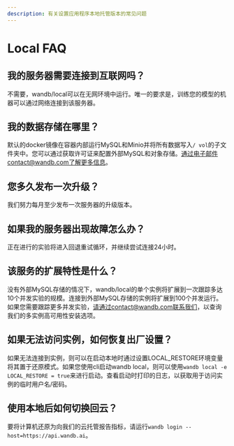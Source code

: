 ```yaml
---
description: 有关设置应用程序本地托管版本的常见问题
---
```


# Local FAQ

## **我的服务器需要连接到互联网吗？**

不需要，wandb/local可以在无网环境中运行。唯一的要求是，训练您的模型的机器可以通过网络连接到该服务器。

## **我的数据存储在哪里？**

默认的docker镜像在容器内部运行MySQL和Minio并将所有数据写入`/ vol`的子文件夹中。您可以通过获取许可证来配置外部MySQL和对象存储。通过电子邮件contact@wandb.com了解更多信息。

## **您多久发布一次升级？**

我们努力每月至少发布一次服务器的升级版本。

## **如果我的服务器出现故障怎么办？**

正在进行的实验将进入回退重试循环，并继续尝试连接24小时。

## **该服务的扩展特性是什么？**

没有外部MySQL存储的情况下，wandb/local的单个实例将扩展到一次跟踪多达10个并发实验的规模。连接到外部MySQL存储的实例将扩展到100个并发运行。如果您需要跟踪更多并发实验，请通过contact@wandb.com联系我们，以查询我们的多实例高可用性安装选项。

## **如果无法访问实例，如何恢复出厂设置？**

如果无法连接到实例，则可以在启动本地时通过设置LOCAL\_RESTORE环境变量将其置于还原模式。如果您使用cli启动wandb local，则可以使用`wandb local -e LOCAL_RESTORE = true`来进行启动。查看启动时打印的日志，以获取用于访问实例的临时用户名/密码。

## **使用本地后如何切换回云？**

要将计算机还原为向我们的云托管报告指标，请运行`wandb login --host=https://api.wandb.ai`。


